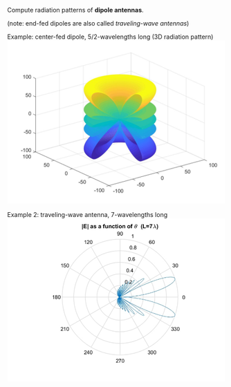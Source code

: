 Compute radiation patterns of **dipole antennas**.

(note: end-fed dipoles are also called *traveling-wave antennas*)

Example: center-fed dipole, 5/2-wavelengths long (3D radiation pattern)
![example1](figs/3D_center_fed.jpg)

Example 2: traveling-wave antenna, 7-wavelengths long
![example2](figs/travelin_wave.jpg)
